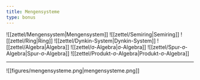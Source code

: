 ```yaml
---
title: Mengensysteme
type: bonus
---
```


![[zettel/Mengensystem|Mengensystem]]
![[zettel/Semiring|Semiring]]
![[zettel/Ring|Ring]]
![[zettel/Dynkin-System|Dynkin-System]]
![[zettel/Algebra|Algebra]]
![[zettel/σ-Algebra|σ-Algebra]]
![[zettel/Spur-σ-Algebra|Spur-σ-Algebra]]
![[zettel/Produkt-σ-Algebra|Produkt-σ-Algebra]]

---

![[figures/mengensysteme.png|mengensysteme.png]]
